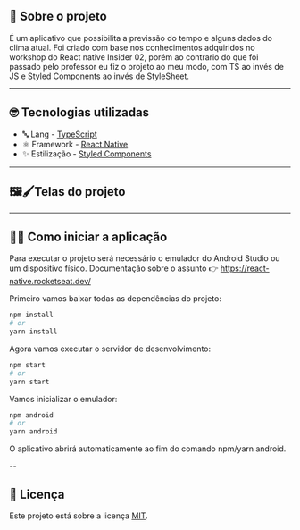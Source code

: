 ## 🚀 Sobre o projeto

É um aplicativo que possibilita a previssão do tempo e alguns dados do clima atual. Foi criado com base nos conhecimentos adquiridos no workshop do React native Insider 02, porém ao contrario do que foi passado pelo professor eu fiz o projeto ao meu modo, com TS ao invés de JS e Styled Components ao invés de StyleSheet.

---

## 🤓 Tecnologias utilizadas

* 🔤 Lang - [TypeScript](https://www.typescriptlang.org/)
* ⚛️ Framework - [React Native](https://reactnative.dev/)
* ✨ Estilização - [Styled Components](https://styled-components.com/)

---

## 🖼🖌Telas do projeto

---

## 🧑‍💻 Como iniciar a aplicação

Para executar o projeto será necessário o emulador do Android Studio ou um dispositivo físico. Documentação sobre o assunto 👉 https://react-native.rocketseat.dev/

Primeiro vamos baixar todas as dependências do projeto:

```bash
npm install
# or
yarn install
```

Agora vamos executar o servidor de desenvolvimento:

```bash
npm start
# or
yarn start
```

Vamos inicializar o emulador:

```bash
npm android
# or
yarn android 
```

O aplicativo abrirá automaticamente ao fim do comando npm/yarn android.

--

## 📃 Licença

Este projeto está sobre a licença [MIT](LICENSE).
